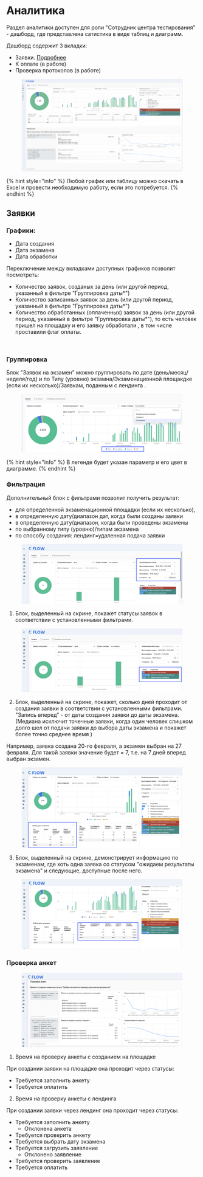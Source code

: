 # Аналитика

Раздел аналитики доступен для роли "Сотрудник центра тестирования" - дашборд, где представлена сатистика в виде таблиц и диаграмм.&#x20;

Дашборд содержит 3 вкладки:

* Заявки. [Подробнее](analitika.md#zayavki)
* К оплате (в работе)
* Проверка протоколов (в работе)

<figure><img src="../.gitbook/assets/image (379).png" alt=""><figcaption></figcaption></figure>

{% hint style="info" %}
Любой график или таблицу можно скачать в  Excel и провести необходимую работу, если это потребуется.
{% endhint %}

## Заявки

### Графики:&#x20;

* Дата создания
* Дата  экзамена
* Дата  обработки

Переключение между вкладками доступных графиков позволит посмотреть:

* Количество заявок,  созданых за день (или другой период, указанный в  фильтре "Группировка даты\*")&#x20;
* Количество записанных заявок за день  (или другой период, указанный в  фильтре "Группировка даты\*")&#x20;
* Количество обработанных (оплаченных) заявок за день  (или другой период, указанный в  фильтре "Группировка даты\*"), то есть человек пришел на площадку и его заявку обработали , в том числе проставили флаг оплаты.&#x20;

<figure><img src="../.gitbook/assets/image (387).png" alt=""><figcaption></figcaption></figure>

### Группировка

Блок "Заявок на экзамен" можно группировать по дате (день/месяц/неделя/год) и  по Типу (уровню) экзамна/Экзаменационной площакдке (если их несколько)/Заявкам, поданным с лендинга .&#x20;

<figure><img src="../.gitbook/assets/image (380).png" alt=""><figcaption></figcaption></figure>

{% hint style="info" %}
В легенде будет указан параметр и его цвет в диаграмме.
{% endhint %}

### Фильтрация

Дополнительный блок с фильтрами позволит получить результат:

* &#x20;для определенной экзаменационной площадки (если их несколько),&#x20;
* в определенную дату/диапазон дат, когда были созданы заявки
* в определенную дату/диапазон, когда были проведены экзамены
* по выбранному типу (уровню)/типам экзамена
* по способу создания: лендинг=удаленная подача заявки

<figure><img src="../.gitbook/assets/image (381).png" alt=""><figcaption></figcaption></figure>

1. Блок, выделенный на скрине, покажет статусы заявок в соответствии с установленными фильтрами.

<figure><img src="../.gitbook/assets/image (383).png" alt=""><figcaption></figcaption></figure>

2. Блок, выделенный на скрине, покажет, сколько дней проходит от создания заявки  в соответствии с установленными фильтрами. "Запись вперед" - от даты создания заявки до даты экзамена. (Медиана исключит точечные заявки, когда один человек слишком долго шел от подачи заявки до выбора даты экзамена и покажет более точно среднее время )

Например, заявка создана 20-го февраля, а экзамен выбран на 27 февраля. Для такой заявки значение будет = 7, т.е.  на 7 дней вперед выбран экзамен.

<figure><img src="../.gitbook/assets/image (384).png" alt=""><figcaption></figcaption></figure>

3. Блок, выделенный на скрине, демонстрирует информацию по экзаменам, где  хоть одна заявка со статусом "ожидаем результаты экзамена" и следующие, доступные после него.

<figure><img src="../.gitbook/assets/image (385).png" alt=""><figcaption></figcaption></figure>

### Проверка анкет

<figure><img src="../.gitbook/assets/image (388).png" alt=""><figcaption></figcaption></figure>

1. Время на проверку  анкеты с созданием на площадке

При создании заявки на площадке она проходит через статусы:

* Требуется заполнить анкету
* Требуется оплатить

2. Время на проверку анкеты с лендинга

При создании заявки через лендинг она проходит через статусы:

* Требуется заполнить анкету
  * Отклонена анкета
* Требуется проверить анкету
* Требуется выбрать дату экзамена
* Требуется загрузить заявление
  * Отклонено заявление
* Требуется проверить заявление
* Требуется оплатить
